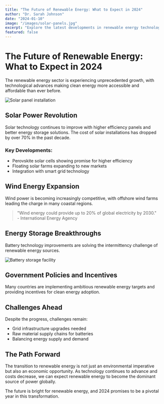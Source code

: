 ```yaml
---
title: "The Future of Renewable Energy: What to Expect in 2024"
author: "Dr. Sarah Johnson"
date: "2024-01-10"
image: "/images/solar-panels.jpg"
excerpt: "Explore the latest developments in renewable energy technology and what they mean for our sustainable future."
featured: false
---
```


# The Future of Renewable Energy: What to Expect in 2024

The renewable energy sector is experiencing unprecedented growth, with technological advances making clean energy more accessible and affordable than ever before.

![Solar panel installation](/images/solar-installation.jpg)

## Solar Power Revolution

Solar technology continues to improve with higher efficiency panels and better energy storage solutions. The cost of solar installations has dropped by over 70% in the past decade.

### Key Developments:
- Perovskite solar cells showing promise for higher efficiency
- Floating solar farms expanding to new markets
- Integration with smart grid technology

## Wind Energy Expansion

Wind power is becoming increasingly competitive, with offshore wind farms leading the charge in many coastal regions.

> "Wind energy could provide up to 20% of global electricity by 2030." - International Energy Agency

## Energy Storage Breakthroughs

Battery technology improvements are solving the intermittency challenge of renewable energy sources.

![Battery storage facility](/images/battery-storage.jpg)

## Government Policies and Incentives

Many countries are implementing ambitious renewable energy targets and providing incentives for clean energy adoption.

## Challenges Ahead

Despite the progress, challenges remain:
- Grid infrastructure upgrades needed
- Raw material supply chains for batteries
- Balancing energy supply and demand

## The Path Forward

The transition to renewable energy is not just an environmental imperative but also an economic opportunity. As technology continues to advance and costs decrease, we can expect renewable energy to become the dominant source of power globally.

The future is bright for renewable energy, and 2024 promises to be a pivotal year in this transformation.
